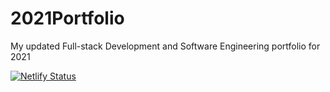 # 2021Portfolio
My updated Full-stack Development and Software Engineering portfolio for 2021

[![Netlify Status](https://api.netlify.com/api/v1/badges/d2b2c79c-2b56-42f7-b7ec-1c58e72c11fc/deploy-status)](https://app.netlify.com/sites/justinklu/deploys)
